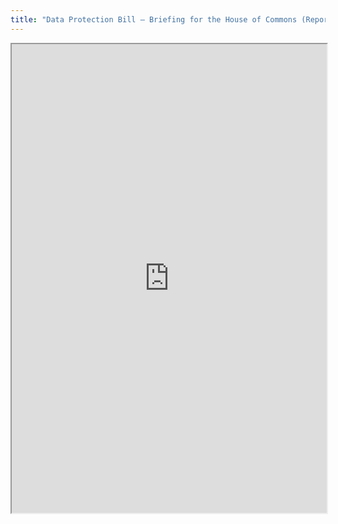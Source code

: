 ```yaml
---
title: "Data Protection Bill – Briefing for the House of Commons (Report Stage)"
---
```



<iframe height="750" width="100%" src="https://ewelton.github.io/ktest/wiki.html#Data%20Protection%20Bill%20%E2%80%93%20Briefing%20for%20the%20House%20of%20Commons%20(Report%20Stage)"></iframe>
